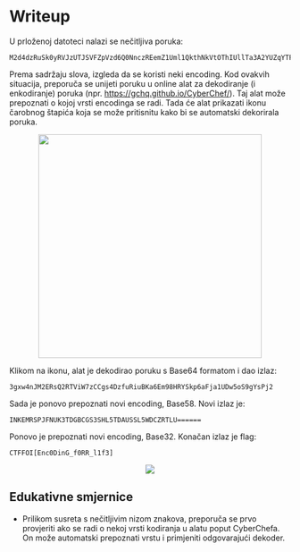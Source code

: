 # Writeup

U prloženoj datoteci nalazi se nečitljiva poruka:
```
M2d4dzRuSk0yRVJzUTJSVFZpVzd6Q0NnczREemZ1Uml1QkthNkVtOThIUllTa3A2YUZqYTFVRHc1b1M5Z1lzUGoy
```

Prema sadržaju slova, izgleda da se koristi neki encoding.
Kod ovakvih situacija, preporuča se unijeti poruku u online alat za dekodiranje (i enkodiranje) poruka (npr. https://gchq.github.io/CyberChef/).
Taj alat može prepoznati o kojoj vrsti encodinga se radi. Tada će alat prikazati ikonu čarobnog štapića koja se može pritisnitu kako bi se automatski dekorirala poruka.

<p align="center">
 <a href="https://github.com/user-attachments/assets/6559fc0f-5e84-47e1-bf63-93cc18b2fdf2?raw=true" target="_blank">
  <img src="https://github.com/user-attachments/assets/6559fc0f-5e84-47e1-bf63-93cc18b2fdf2" width="400"/>
  <a/>
<p/>

Klikom na ikonu, alat je dekodirao poruku s Base64 formatom i dao izlaz:

```
3gxw4nJM2ERsQ2RTViW7zCCgs4DzfuRiuBKa6Em98HRYSkp6aFja1UDw5oS9gYsPj2
```

Sada je ponovo prepoznati novi encoding, Base58. 
Novi izlaz je:

```
INKEMRSPJFNUK3TDGBCGS3SHL5TDAUSSL5WDCZRTLU======
```

Ponovo je prepoznati novi encoding, Base32.
Konačan izlaz je flag:

```
CTFFOI[Enc0DinG_f0RR_l1f3]
```

<p align="center">
 <a href="https://github.com/user-attachments/assets/4e565867-6c1a-44a7-be93-cf70fad9a923?raw=true" target="_blank">
  <img src="https://github.com/user-attachments/assets/4e565867-6c1a-44a7-be93-cf70fad9a923"/>
  <a/>
<p/>


## Edukativne smjernice
- Prilikom susreta s nečitljivim nizom znakova, preporuča se prvo provjeriti ako se radi o nekoj vrsti kodiranja u alatu poput CyberChefa. On može automatski prepoznati vrstu i primjeniti odgovarajući dekoder.

